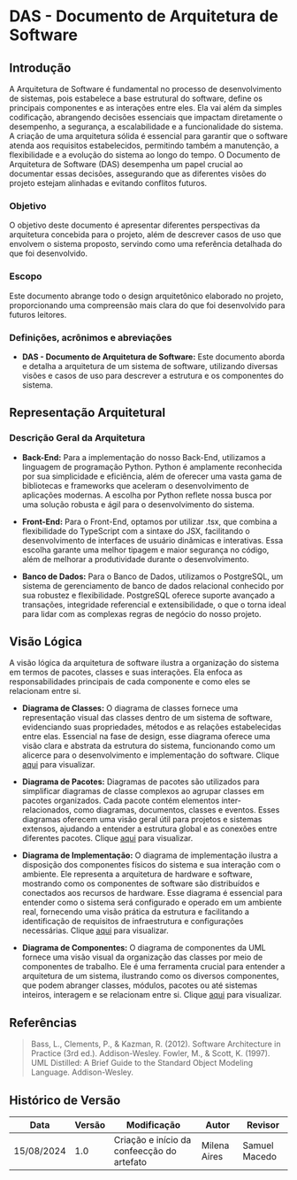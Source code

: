 # DAS - Documento de Arquitetura de Software

## Introdução 
A Arquitetura de Software é fundamental no processo de desenvolvimento de sistemas, pois estabelece a base estrutural do software, define os principais componentes e as interações entre eles. Ela vai além da simples codificação, abrangendo decisões essenciais que impactam diretamente o desempenho, a segurança, a escalabilidade e a funcionalidade do sistema. A criação de uma arquitetura sólida é essencial para garantir que o software atenda aos requisitos estabelecidos, permitindo também a manutenção, a flexibilidade e a evolução do sistema ao longo do tempo. O Documento de Arquitetura de Software (DAS) desempenha um papel crucial ao documentar essas decisões, assegurando que as diferentes visões do projeto estejam alinhadas e evitando conflitos futuros.

### Objetivo
O objetivo deste documento é apresentar diferentes perspectivas da arquitetura concebida para o projeto, além de descrever casos de uso que envolvem o sistema proposto, servindo como uma referência detalhada do que foi desenvolvido.

### Escopo
Este documento abrange todo o design arquitetônico elaborado no projeto, proporcionando uma compreensão mais clara do que foi desenvolvido para futuros leitores.

### Definições, acrônimos e abreviações
- **DAS - Documento de Arquitetura de Software:** Este documento aborda e detalha a arquitetura de um sistema de software, utilizando diversas visões e casos de uso para descrever a estrutura e os componentes do sistema.

## Representação Arquitetural
### Descrição Geral da Arquitetura
- **Back-End:** Para a implementação do nosso Back-End, utilizamos a linguagem de programação Python. Python é amplamente reconhecida por sua simplicidade e eficiência, além de oferecer uma vasta gama de bibliotecas e frameworks que aceleram o desenvolvimento de aplicações modernas. A escolha por Python reflete nossa busca por uma solução robusta e ágil para o desenvolvimento do sistema.

- **Front-End:** Para o Front-End, optamos por utilizar .tsx, que combina a flexibilidade do TypeScript com a sintaxe do JSX, facilitando o desenvolvimento de interfaces de usuário dinâmicas e interativas. Essa escolha garante uma melhor tipagem e maior segurança no código, além de melhorar a produtividade durante o desenvolvimento.

- **Banco de Dados:** Para o Banco de Dados, utilizamos o PostgreSQL, um sistema de gerenciamento de banco de dados relacional conhecido por sua robustez e flexibilidade. PostgreSQL oferece suporte avançado a transações, integridade referencial e extensibilidade, o que o torna ideal para lidar com as complexas regras de negócio do nosso projeto.

## Visão Lógica
A visão lógica da arquitetura de software ilustra a organização do sistema em termos de pacotes, classes e suas interações. Ela enfoca as responsabilidades principais de cada componente e como eles se relacionam entre si.

- **Diagrama de Classes:** O diagrama de classes fornece uma representação visual das classes dentro de um sistema de software, evidenciando suas propriedades, métodos e as relações estabelecidas entre elas. Essencial na fase de design, esse diagrama oferece uma visão clara e abstrata da estrutura do sistema, funcionando como um alicerce para o desenvolvimento e implementação do software.
  Clique [aqui](https://unbarqdsw2024-1.github.io/2024.1_G5_My_AudioPodCast/#/./Modelagem/2.1.1.2.DiagramaClasses) para visualizar.

- **Diagrama de Pacotes:** Diagramas de pacotes são utilizados para simplificar diagramas de classe complexos ao agrupar classes em pacotes organizados. Cada pacote contém elementos inter-relacionados, como diagramas, documentos, classes e eventos. Esses diagramas oferecem uma visão geral útil para projetos e sistemas extensos, ajudando a entender a estrutura global e as conexões entre diferentes pacotes.
  Clique [aqui](https://unbarqdsw2024-1.github.io/2024.1_G5_My_AudioPodCast/#/./Modelagem/2.1.1.1.DiagramadePacotes) para visualizar.

- **Diagrama de Implementação:** O diagrama de implementação ilustra a disposição dos componentes físicos do sistema e sua interação com o ambiente. Ele representa a arquitetura de hardware e software, mostrando como os componentes de software são distribuídos e conectados aos recursos de hardware. Esse diagrama é essencial para entender como o sistema será configurado e operado em um ambiente real, fornecendo uma visão prática da estrutura e facilitando a identificação de requisitos de infraestrutura e configurações necessárias.
  Clique [aqui](https://unbarqdsw2024-1.github.io/2024.1_G5_My_AudioPodCast/#/./Modelagem/2.1.1.3.DiagramaImplemetacao) para visualizar.

- **Diagrama de Componentes:** O diagrama de componentes da UML fornece uma visão visual da organização das classes por meio de componentes de trabalho. Ele é uma ferramenta crucial para entender a arquitetura de um sistema, ilustrando como os diversos componentes, que podem abranger classes, módulos, pacotes ou até sistemas inteiros, interagem e se relacionam entre si.
  Clique [aqui](https://unbarqdsw2024-1.github.io/2024.1_G5_My_AudioPodCast/#/./Modelagem/2.1.1.4.DiagramaComponente) para visualizar.



## Referências
> Bass, L., Clements, P., & Kazman, R. (2012). Software Architecture in Practice (3rd ed.). Addison-Wesley.
> Fowler, M., & Scott, K. (1997). UML Distilled: A Brief Guide to the Standard Object Modeling Language. Addison-Wesley.

## Histórico de Versão

| Data       | Versão | Modificação                      | Autor          | Revisor            |
|------------|--------|----------------------------------|----------------|--------------------|
| 15/08/2024 | 1.0    | Criação e início da confeecção do artefato | Milena Aires | Samuel Macedo |
